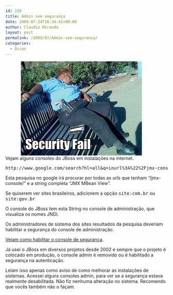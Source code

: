 ```yaml
---
id: 226
title: Admin sem segurança
date: 2009-07-24T16:34:41+00:00
author: Claudio Miranda
layout: post
permalink: /2009/07/Admin-sem-seguranca/
categories:
  - Dicas
---
```

<img src="/resources/claudio/20090724-fail-security-guard.jpg" hspace="80" align="right" border="0" />

Vejam alguns consoles do JBoss em instalações na internet. 

<pre>http://www.google.com/search?hl=all&q=inurl%3A%22%2Fjmx-console%2F%22+%22JMX+MBean+View%22</pre>

Esta pesquisa no google irá procurar por todas as urls que tenham &#8220;/jmx-console/&#8221; e a string completa &#8220;JMX MBean View&#8221;. 

Se quiserem ver sites brasileiros, adicionem a opção <font face="monospace">site:com.br</font> ou <font face="monospace">site:gov.br</font>

O console do JBoss tem esta String no console de administração, que visualiza os nomes JNDI. 

Os administradores de sistema dos sites resultados da pesquisa deveriam habilitar a segurança do console de administração. 

<a target="_blank" href="http://www.jboss.org/community/wiki/securethejmxconsole">Vejam como habilitar o console de segurança</a>. 

Já usei o JBoss em diversos projetos desde 2002 e sempre que o projeto é colocado em produção, o console admin é removido ou é habilitado a segurança na autenticação. 

Leiam isso apenas como aviso de como melhorar as instalações de sistemas. Acessei alguns consoles admin, para ver se a segurança estava realmente desabilitada. Não fiz nenhuma alteração no sistema. Recomendo que vocês também não o façam.